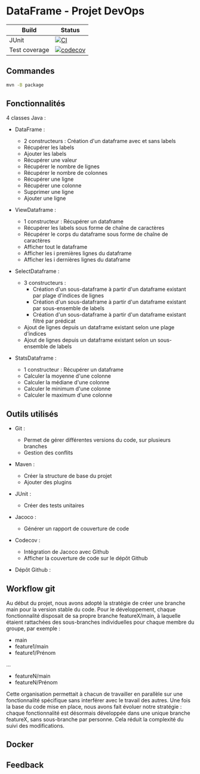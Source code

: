 # DataFrame - Projet DevOps

Build | Status
-- | --
JUnit | [![CI](https://github.com/NielsTRS/projet_devops/actions/workflows/maven.yml/badge.svg)](https://github.com/NielsTRS/projet_devops/actions/workflows/build.yml)
Test coverage | [![codecov](https://codecov.io/gh/NielsTRS/projet_devops/graph/badge.svg?token=U8NJXINQAQ)](https://codecov.io/gh/NielsTRS/projet_devops)

## Commandes
```bash
mvn -B package
```

## Fonctionnalités
4 classes Java :
- DataFrame :
  -  2 constructeurs : Création d'un dataframe avec et sans labels
  - Récupérer les labels
  - Ajouter les labels
  - Récupérer une valeur
  - Récupérer le nombre de lignes
  - Récupérer le nombre de colonnes
  - Récupérer une ligne
  - Récupérer une colonne
  - Supprimer une ligne
  - Ajouter une ligne
  
- ViewDataframe :
    - 1 constructeur : Récupérer un dataframe
    - Récupérer les labels sous forme de chaîne de caractères
    - Récupérer le corps du dataframe sous forme de chaîne de caractères
    - Afficher tout le dataframe
    - Afficher les i premières lignes du dataframe
    - Afficher les i dernières lignes du dataframe
  
- SelectDataframe :
    - 3 constructeurs : 
        - Création d'un sous-dataframe à partir d'un dataframe existant par plage d'indices de lignes
        - Création d'un sous-dataframe à partir d'un dataframe existant par sous-ensemble de labels
        - Création d'un sous-dataframe à partir d'un dataframe existant filtré par prédicat
    - Ajout de lignes depuis un dataframe existant selon une plage d’indices
    - Ajout de lignes depuis un dataframe existant selon un sous-ensemble de labels
  
- StatsDataframe :
    - 1 constructeur : Récupérer un dataframe
    - Calculer la moyenne d'une colonne
    - Calculer la médiane d'une colonne
    - Calculer le minimum d'une colonne
    - Calculer le maximum d'une colonne
  
## Outils utilisés
- Git : 
  - Permet de gérer différentes versions du code, sur plusieurs branches
  - Gestion des conflits

- Maven :
  - Créer la structure de base du projet
  - Ajouter des plugins
  
- JUnit :
  - Créer des tests unitaires

- Jacoco :
  - Générer un rapport de couverture de code

- Codecov :
    - Intégration de Jacoco avec Github
    - Afficher la couverture de code sur le dépôt Github
  
- Dépôt Github :

## Workflow git
Au début du projet, nous avons adopté la stratégie de créer une branche main pour la version stable du code.
Pour le développement, chaque fonctionnalité disposait de sa propre branche featureX/main, à laquelle étaient rattachées des sous-branches individuelles pour chaque membre du groupe, par exemple :
- main
- feature1/main
- feature1/Prénom

...
- featureN/main
- featureN/Prénom

Cette organisation permettait à chacun de travailler en parallèle sur une fonctionnalité spécifique sans interférer avec le travail des autres.
Une fois la base du code mise en place, nous avons fait évoluer notre stratégie : chaque fonctionnalité est désormais développée dans une unique branche featureX, sans sous-branche par personne. 
Cela réduit la complexité du suivi des modifications.

## Docker
## Feedback



